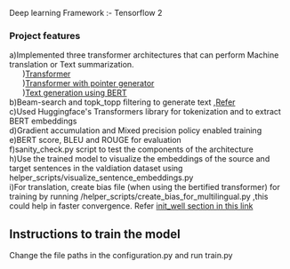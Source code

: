 Deep learning Framework :- Tensorflow 2  

### Project features   
a)Implemented three transformer architectures that can perform Machine translation or Text summarization.  
&nbsp;&nbsp;&nbsp;&nbsp;&nbsp;&nbsp;)[Transformer](https://www.tensorflow.org/tutorials/text/transformer#create_the_transformer)  
&nbsp;&nbsp;&nbsp;&nbsp;&nbsp;&nbsp;)[Transformer with pointer generator](https://arxiv.org/pdf/1902.09243v2.pdf)  
&nbsp;&nbsp;&nbsp;&nbsp;&nbsp;&nbsp;)[Text generation using BERT](https://arxiv.org/pdf/1902.09243v2.pdf)   
b)Beam-search and topk_topp filtering to generate text ,[Refer](https://huggingface.co/blog/how-to-generate)  
c)Used Huggingface's Transformers library for tokenization and to extract BERT embeddings  
d)Gradient accumulation and Mixed precision policy enabled training  
e)BERT score, BLEU and ROUGE for evaluation    
f)sanity_check.py script to test the components of the architecture  
h)Use the trained model to visualize the embeddings of the source and target sentences in the valdiation dataset using helper_scripts/visualize_sentence_embeddings.py  
i)For translation, create bias file (when using the bertified transformer) for training by running /helper_scripts/create_bias_for_multilingual.py  ,this could help in faster convergence. Refer [init_well section in this link](http://karpathy.github.io/2019/04/25/recipe/)
## Instructions to train the model  
Change the file paths in the configuration.py and run train.py  

